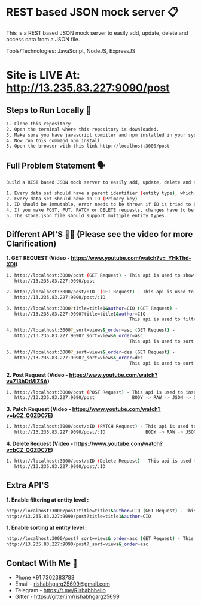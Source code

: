 # REST based JSON mock server :clipboard:
This is a REST based JSON mock server to easily add, update, delete and access data from a JSON file.

Tools/Technologies: JavaScript, NodeJS, ExpressJS

# Site is LIVE At:  http://13.235.83.227:9090/post

## Steps to Run Locally :scroll:
```sh
1. Clone this repository
2. Open the terminal where this repository is downloaded.
3. Make sure you have javascript compiler and npm installed in your system.
4. Now run this command npm install
5. Open the browser with this link http://localhost:3000/post
```

## Full Problem Statement :speaking_head:
```sh
Build a REST based JSON mock server to easily add, update, delete and access data from a JSON file.

1. Every data set should have a parent identifier (entity type), which will be used in the GET APIs.
2. Every data set should have an ID (Primary key)
3. ID should be immutable, error needs to be thrown if ID is tried to be mutated.
4. If you make POST, PUT, PATCH or DELETE requests, changes have to be automatically saved to store.json.
5. The store.json file should support multiple entity types.
```

## Different API'S :woman_teacher: (Please see the video for more Clarification)

**1. GET REQUEST (Video - https://www.youtube.com/watch?v=_YHkThd-XDI)** 
```sh
1. http://localhost:3000/post (GET Request) - This api is used to show the data that is present in JSON file
   http://13.235.83.227:9090/post 

2. http://localhost:3000/post/:ID  (GET Request) - This api is used to show the particular json data which has id = ID
   http://13.235.83.227:9090/post/:ID

3. http://localhost:3000?title=title1&author=CIQ (GET Request) -
   http://13.235.83.227:9090?title=title1&author=CIQ
                                              This api is used to filter the json data which has title = title1 and author = CIQ

4. http://localhost:3000?_sort=views&_order=asc (GET Request) -
   http://13.235.83.227:9090?_sort=views&_order=asc
                                              This api is used to sort the json data according to the _sort parameter ascending

5. http://localhost:3000?_sort=views&_order=des (GET Request) -
   http://13.235.83.227:9090?_sort=views&_order=des
                                              This api is used to sort the json data according to the _sort parameter descending
```                  

**2. Post Request (Video - https://www.youtube.com/watch?v=713hDtMIZ5A)** 
```sh
1. http://localhost:3000/post (POST Request) - This api is used to insert data in the JSON File. We have to give input in postman as
   http://13.235.83.227:9090/post              BODY -> RAW -> JSON -> DATA 
```

**3. Patch Request (Video - https://www.youtube.com/watch?v=bCZ_QGZDC7E)** 
```sh
1. http://localhost:3000/post/:ID (PATCH Request) - This api is used to make changes in JSON data. We have to insert ID and change data in 
   http://13.235.83.227:9090/post/:ID               BODY -> RAW -> JSON -> DATA
```

**4. Delete Request (Video - https://www.youtube.com/watch?v=bCZ_QGZDC7E)**                   
```sh
1. http://localhost:3000/post/:ID (Delete Request) - This api is used to delete the data from JSON file which has ID = ID
   http://13.235.83.227:9090/post/:ID         

```

## Extra API'S

**1. Enable filtering at entity level :**
```sh
http://localhost:3000/post?title=title1&author=CIQ (GET Request) - This api is used to search in the JSON Database on the basis of title and author
http://13.235.83.227:9090/post?title=title1&author=CIQ
```

**1. Enable sorting at entity level :**
```sh
http://localhost:3000/post?_sort=views&_order=asc (GET Request) - This api is used to sort JSON Database according to the _views ascending or descending 
http://13.235.83.227:9090/post?_sort=views&_order=asc
```

## Contact With Me :busts_in_silhouette:

- Phone +91 7302383783
- Email - rishabhgarg25699@gmail.com
- Telegram - https://t.me/Rishabhhello
- Gitter - https://gitter.im/rishabhgarg25699

